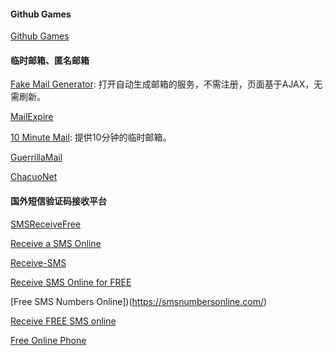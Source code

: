 <!--
 * @Author: Rainy
 * @Github: https://github.com/Rain120
 * @Date: 2019-01-20 16:03:01
 * @LastEditTime: 2019-01-20 16:29:10
    -->

#### Github Games

[Github Games](<http://likexia.gitee.io/game/index.html>)

#### 临时邮箱、匿名邮箱

[Fake Mail Generator](http://www.fakemailgenerator.com/): 打开自动生成邮箱的服务，不需注册，页面基于AJAX，无需刷新。

[MailExpire](http://www.mailexpire.com/)

[10 Minute Mail](http://10minutemail.com/): 提供10分钟的临时邮箱。

[GuerrillaMail](http://www.guerrillamail.com/)

[ChacuoNet](http://24mail.chacuo.net/)

#### 国外短信验证码接收平台

[SMSReceiveFree](https://smsreceivefree.com)

[Receive a SMS Online](<https://receive-a-sms.com/>)

[Receive-SMS](<http://receive-sms-online.com/>)

[Receive SMS Online for FREE](https://www.receive-sms-online.info/)

[Free SMS Numbers Online])(https://smsnumbersonline.com/)

[Receive FREE SMS online](http://receivefreesms.com/)

[Free Online Phone](https://www.freeonlinephone.org)

